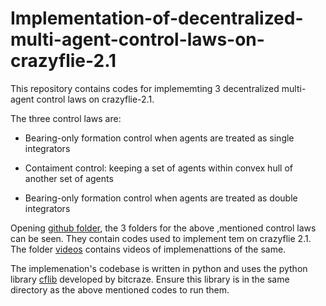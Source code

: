 # Implementation-of-decentralized-multi-agent-control-laws-on-crazyflie-2.1


This repository contains codes for implememting 3 decentralized multi-agent control laws on crazyflie-2.1.

The three control laws are:

- Bearing-only formation control when agents are treated as single integrators

- Contaiment control: keeping a set of agents within convex hull of another set of agents

- Bearing-only formation control when agents are treated as double integrators

Opening [github folder](https://github.com/adarsh2798/Implementation-of-decentralized-multi-agent-control-laws-on-crazyflie-2.1/tree/main/github%20folder), the 3 folders for the above ,mentioned control laws can be seen. They contain codes used to implement tem on crazyflie 2.1. The folder [videos](https://github.com/adarsh2798/Implementation-of-decentralized-multi-agent-control-laws-on-crazyflie-2.1/tree/main/github%20folder/videos) contains videos of implemenattions of the same.

The implemenation's codebase is written in python and uses the python library [cflib](https://github.com/bitcraze/crazyflie-lib-python) developed by bitcraze. Ensure this library is in the same directory as the above mentioned codes to run them.


